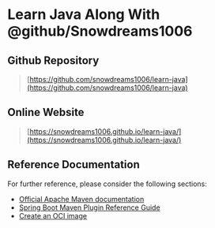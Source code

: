 # Learn Java Along With @github/Snowdreams1006

## Github Repository

> [https://github.com/snowdreams1006/learn-java](https://github.com/snowdreams1006/learn-java)

## Online Website

> [https://snowdreams1006.github.io/learn-java/](https://snowdreams1006.github.io/learn-java/)

## Reference Documentation

For further reference, please consider the following sections:

* [Official Apache Maven documentation](https://maven.apache.org/guides/index.html)
* [Spring Boot Maven Plugin Reference Guide](https://docs.spring.io/spring-boot/docs/2.3.3.RELEASE/maven-plugin/reference/html/)
* [Create an OCI image](https://docs.spring.io/spring-boot/docs/2.3.3.RELEASE/maven-plugin/reference/html/#build-image)